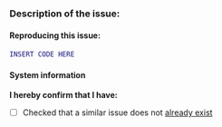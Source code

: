 ### Description of the issue:
<!-- Try to be as clear as possible, e.g.
- Is there a functionality missing?
- Did an existing function fail?
- What is the exact error message, and other output that you got?
- What have you tried yourself to fix it? -->

#### Reproducing this issue:
<!-- If applicable, please attach the problematic code. -->
```matlab
INSERT CODE HERE
```

#### System information
<!-- Please report the complete output from checkInstallation, for instance:
 > Installing from location             C:\Work\GitHub\RAVEN
 > Checking RAVEN release               2.7.12
   > You are running the latest RAVEN release
 > Checking MATLAB release              2022a
 > Checking system architecture         win64
 > Set RAVEN in MATLAB path             Pass
 > Save MATLAB path                     Pass

etc. etc.
 -->

**I hereby confirm that I have:**
<!-- Note: replace [ ] with [X] to check the box -->
- [ ] Checked that a similar issue does not [already exist](https://github.com/SysBioChalmers/RAVEN/issues?utf8=%E2%9C%93&q=is%3Aissue)
